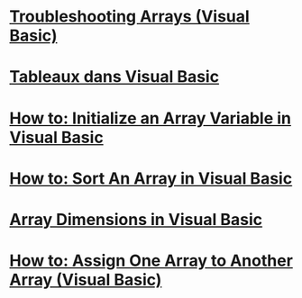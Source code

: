 # [Troubleshooting Arrays (Visual Basic)](troubleshooting-arrays.md)
# [Tableaux dans Visual Basic](index.md)
# [How to: Initialize an Array Variable in Visual Basic](how-to-initialize-an-array-variable.md)
# [How to: Sort An Array in Visual Basic](how-to-sort-an-array.md)
# [Array Dimensions in Visual Basic](array-dimensions.md)
# [How to: Assign One Array to Another Array (Visual Basic)](how-to-assign-one-array-to-another-array.md)
